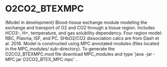 # O2CO2_BTEXMPC
(Model in development) Blood-tissue exchange module modeling the exchange and transport of O2 and CO2 through a tissue region. Includes HCO3-, H+, temperature, and gas solubility dependency. Four region model: RBC, Plasma, ISF, and PC. SHbO2/CO2 dissociation calcs are from Dash et al. 2016. Model is constructed using MPC annotated modules (files located in the MPC_modules/ sub-directory). To generate the O2CO2_BTEXMPC.mod file download MPC_modules and type 'java -jar -MPC.jar O2CO2_BTEX_MPC.mpc' .

